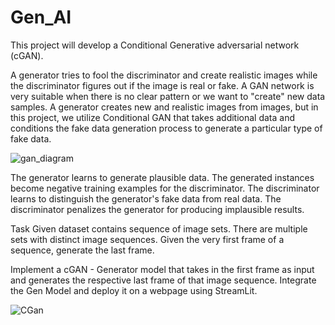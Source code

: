 # Gen_AI

This project will develop a Conditional Generative adversarial network (cGAN).

A generator tries to fool the discriminator and create realistic images while the discriminator figures out if the image is real or fake. A GAN network is very suitable when there is no clear pattern or we want to "create" new data samples. A generator creates new and realistic images from images, but in this project, we utilize Conditional GAN that takes additional data and conditions the fake data generation process to generate a particular type of fake data.

![gan_diagram](https://github.com/Mabinuv/GenAI_Proj---Using-Conditional-GAN/assets/117342411/4b70d77a-e89f-4532-9eba-a6031f1e539d)


The generator learns to generate plausible data. The generated instances become negative training examples for the discriminator.
The discriminator learns to distinguish the generator's fake data from real data. The discriminator penalizes the generator for producing implausible results.


Task
Given dataset contains sequence of image sets. There are multiple sets with distinct image sequences. Given the very first frame of a sequence, generate the last frame.

Implement a cGAN - Generator model that takes in the first frame as input and generates the respective last frame of that image sequence. Integrate the Gen Model and deploy it on a webpage using StreamLit.





![CGan](https://github.com/user-attachments/assets/624d5999-9274-4b90-a932-11431988880e)
